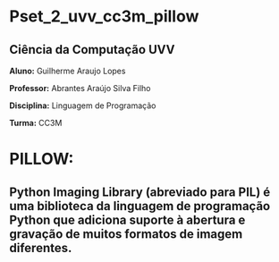 # Pset_2_uvv_cc3m_pillow

## Ciência da Computação UVV
**Aluno:** Guilherme Araujo Lopes 

**Professor:** Abrantes Araújo Silva Filho 

**Disciplina:** Linguagem de Programação

**Turma:** CC3M

# PILLOW: 
## Python Imaging Library (abreviado para PIL) é uma biblioteca da linguagem de programação Python que adiciona suporte à abertura e gravação de muitos formatos de imagem diferentes.


